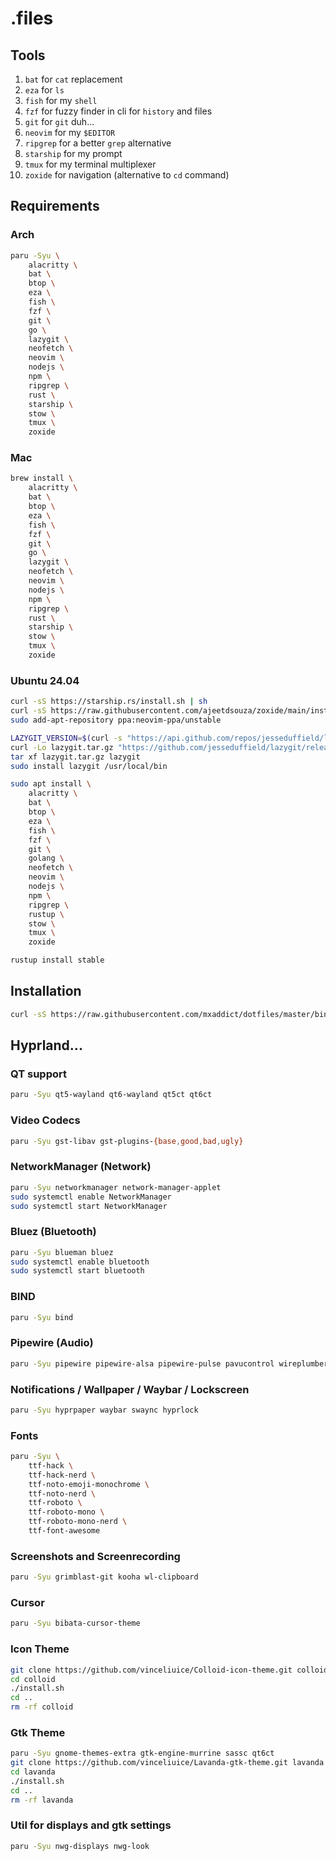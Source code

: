 # .files

## Tools
1. `bat` for `cat` replacement
1. `eza` for `ls`
1. `fish` for my `shell`
1. `fzf` for fuzzy finder in cli for `history` and files
1. `git` for `git` duh...
1. `neovim` for my `$EDITOR`
1. `ripgrep` for a better `grep` alternative
1. `starship` for my prompt
1. `tmux` for my terminal multiplexer
1. `zoxide` for navigation (alternative to `cd` command)

## Requirements

### Arch
```sh
paru -Syu \
    alacritty \
    bat \
    btop \
    eza \
    fish \
    fzf \
    git \
    go \
    lazygit \
    neofetch \
    neovim \
    nodejs \
    npm \
    ripgrep \
    rust \
    starship \
    stow \
    tmux \
    zoxide
```

### Mac
```sh
brew install \
    alacritty \
    bat \
    btop \
    eza \
    fish \
    fzf \
    git \
    go \
    lazygit \
    neofetch \
    neovim \
    nodejs \
    npm \
    ripgrep \
    rust \
    starship \
    stow \
    tmux \
    zoxide
```

### Ubuntu 24.04
```sh
curl -sS https://starship.rs/install.sh | sh
curl -sS https://raw.githubusercontent.com/ajeetdsouza/zoxide/main/install.sh | bash
sudo add-apt-repository ppa:neovim-ppa/unstable
```

```sh
LAZYGIT_VERSION=$(curl -s "https://api.github.com/repos/jesseduffield/lazygit/releases/latest" | grep -Po '"tag_name": "v\K[^"]*')
curl -Lo lazygit.tar.gz "https://github.com/jesseduffield/lazygit/releases/latest/download/lazygit_${LAZYGIT_VERSION}_Linux_x86_64.tar.gz"
tar xf lazygit.tar.gz lazygit
sudo install lazygit /usr/local/bin
```

```sh
sudo apt install \
    alacritty \
    bat \
    btop \
    eza \
    fish \
    fzf \
    git \
    golang \
    neofetch \
    neovim \
    nodejs \
    npm \
    ripgrep \
    rustup \
    stow \
    tmux \
    zoxide
```

```sh
rustup install stable
```

## Installation
```sh
curl -sS https://raw.githubusercontent.com/mxaddict/dotfiles/master/bin/.install | bash
```

## Hyprland...

### QT support
```sh
paru -Syu qt5-wayland qt6-wayland qt5ct qt6ct
```

### Video Codecs
```sh
paru -Syu gst-libav gst-plugins-{base,good,bad,ugly}
```

### NetworkManager (Network)
```sh
paru -Syu networkmanager network-manager-applet
sudo systemctl enable NetworkManager
sudo systemctl start NetworkManager
```

### Bluez (Bluetooth)
```sh
paru -Syu blueman bluez
sudo systemctl enable bluetooth
sudo systemctl start bluetooth
```

### BIND
```sh
paru -Syu bind
```

### Pipewire (Audio)
```sh
paru -Syu pipewire pipewire-alsa pipewire-pulse pavucontrol wireplumber
```

### Notifications / Wallpaper / Waybar / Lockscreen
```sh
paru -Syu hyprpaper waybar swaync hyprlock
```

### Fonts
```sh
paru -Syu \
    ttf-hack \
    ttf-hack-nerd \
    ttf-noto-emoji-monochrome \
    ttf-noto-nerd \
    ttf-roboto \
    ttf-roboto-mono \
    ttf-roboto-mono-nerd \
    ttf-font-awesome
```

### Screenshots and Screenrecording
```sh
paru -Syu grimblast-git kooha wl-clipboard
```

### Cursor
```sh
paru -Syu bibata-cursor-theme
```

### Icon Theme
```sh
git clone https://github.com/vinceliuice/Colloid-icon-theme.git colloid --depth=1
cd colloid
./install.sh
cd ..
rm -rf colloid
```

### Gtk Theme
```sh
paru -Syu gnome-themes-extra gtk-engine-murrine sassc qt6ct
git clone https://github.com/vinceliuice/Lavanda-gtk-theme.git lavanda --depth=1
cd lavanda
./install.sh
cd ..
rm -rf lavanda
```

### Util for displays and gtk settings
```sh
paru -Syu nwg-displays nwg-look
```
